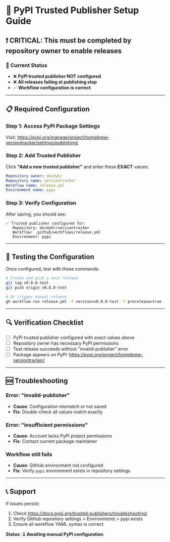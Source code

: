 # 🔐 PyPI Trusted Publisher Setup Guide

## ❗ CRITICAL: This must be completed by repository owner to enable releases

### 🎯 **Current Status**
- ❌ **PyPI trusted publisher NOT configured** 
- ❌ **All releases failing at publishing step**
- ✅ **Workflow configuration is correct**

---

## 📋 **Required Configuration**

### **Step 1: Access PyPI Package Settings**

Visit: https://pypi.org/manage/project/homebrew-versiontracker/settings/publishing/

### **Step 2: Add Trusted Publisher**

Click **"Add a new trusted publisher"** and enter these **EXACT** values:

```yaml
Repository owner: docdyhr
Repository name: versiontracker
Workflow name: release.yml
Environment name: pypi
```

### **Step 3: Verify Configuration**

After saving, you should see:
```
✅ Trusted publisher configured for:
   Repository: docdyhr/versiontracker
   Workflow: .github/workflows/release.yml  
   Environment: pypi
```

---

## 🧪 **Testing the Configuration**

Once configured, test with these commands:

```bash
# Create and push a test release
git tag v0.8.0-test
git push origin v0.8.0-test

# Or trigger manual release
gh workflow run release.yml -f version=v0.8.0-test -f prerelease=true
```

---

## 🔍 **Verification Checklist**

- [ ] PyPI trusted publisher configured with exact values above
- [ ] Repository owner has necessary PyPI permissions  
- [ ] Test release succeeds without "invalid-publisher" error
- [ ] Package appears on PyPI: https://pypi.org/project/homebrew-versiontracker/

---

## 🆘 **Troubleshooting**

### Error: "invalid-publisher" 
- **Cause**: Configuration mismatch or not saved
- **Fix**: Double-check all values match exactly

### Error: "insufficient permissions"
- **Cause**: Account lacks PyPI project permissions
- **Fix**: Contact current package maintainer

### Workflow still fails
- **Cause**: GitHub environment not configured
- **Fix**: Verify `pypi` environment exists in repository settings

---

## 📞 **Support**

If issues persist:
1. Check https://docs.pypi.org/trusted-publishers/troubleshooting/
2. Verify GitHub repository settings > Environments > pypi exists
3. Ensure all workflow YAML syntax is correct

**Status**: ⏳ **Awaiting manual PyPI configuration**